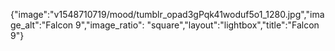 {"image":"v1548710719/mood/tumblr_opad3gPqk41woduf5o1_1280.jpg","image_alt":"Falcon 9","image_ratio": "square","layout":"lightbox","title":"Falcon 9"}